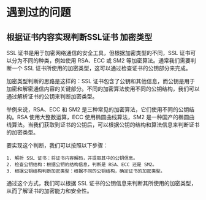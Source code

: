 # 遇到过的问题

## 根据证书内容实现判断SSL证书 加密类型

SSL 证书是用于加密网络通信的安全工具，但根据加密类型的不同，SSL 证书可以分为不同的种类，例如使用 RSA、ECC 或 SM2 等加密算法。通常我们需要判断一个 SSL 证书所使用的加密类型，这可以通过检查证书的公钥部分来完成。

加密类型判断的思路是这样的：SSL 证书包含了公钥和其他信息，而公钥是用于加密和解密通信内容的关键部分。不同的加密算法使用不同的公钥结构，我们可以通过解析证书的公钥来判断加密类型。

举例来说，RSA、ECC 和 SM2 是三种常见的加密算法，它们使用不同的公钥结构。RSA 使用大整数运算，ECC 使用椭圆曲线算法，SM2 是一种国产的椭圆曲线算法。当我们获取到证书的公钥后，可以根据公钥的结构和算法信息来判断证书的加密类型。

要实现这个判断，我们可以按照以下步骤：

    1. 解析 SSL 证书：将证书内容解码，并提取其中的公钥信息。
    2. 检查公钥结构：根据公钥的结构信息，判断是 RSA、ECC 还是 SM2。
    3. 根据公钥结构判断加密类型：根据不同的公钥结构，确定证书的加密类型。

通过这个方式，我们可以根据 SSL 证书的公钥信息来判断其所使用的加密类型，从而了解证书的加密能力和安全性。



